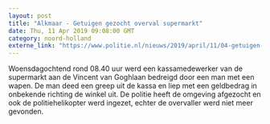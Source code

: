 ```yaml
---
layout: post
title: "Alkmaar - Getuigen gezocht overval supermarkt"
date: Thu, 11 Apr 2019 09:08:00 GMT
category: noord-holland
externe_link: "https://www.politie.nl/nieuws/2019/april/11/04-getuigen-gezocht-overval-supermarkt.html"
---
```


Woensdagochtend rond 08.40 uur werd een kassamedewerker van de supermarkt aan de Vincent van Goghlaan bedreigd door een man met een wapen. De man deed een greep uit de kassa en liep met een geldbedrag in onbekende richting de winkel uit. De politie heeft de omgeving afgezocht en ook de politiehelikopter werd ingezet, echter de overvaller werd niet meer gevonden.
